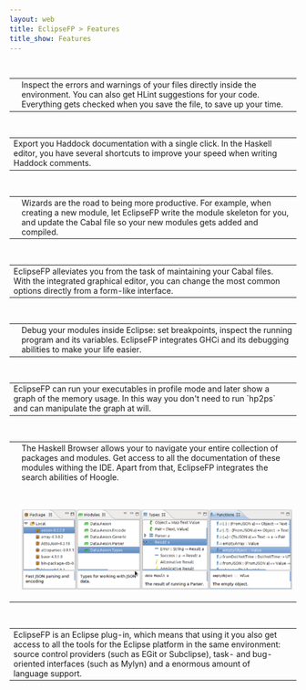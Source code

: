 ```yaml
---
layout: web
title: EclipseFP > Features
title_show: Features
---
```


<br />

<table width="800px">
<tr>
<td><img src="images/warnings.png" /></td>
<td valign="center" width="100%">Inspect the errors and warnings of your files directly inside the environment. You can also get HLint suggestions for your code. Everything gets checked when you save the file, to save up your time.</td>
</tr>
</table>
<br />

<table width="800px">
<tr>
<td valign="center" width="100%">Export you Haddock documentation with a single click. In the Haskell editor, you have several shortcuts to improve
your speed when writing Haddock comments.</td>
<td><img src="images/haddock.png" /></td>
</tr>
</table>
<br />

<table width="800px">
<tr>
<td><img src="images/wizards.png" /></td>
<td valign="center" width="100%">Wizards are the road to being more productive. For example, when creating a new module, let EclipseFP write the module
skeleton for you, and update the Cabal file so your new modules gets added and compiled.</td>
</tr>
</table>
<br />

<table width="800px">
<tr>
<td valign="center" width="100%">EclipseFP alleviates you from the task of maintaining your Cabal files. With the integrated graphical editor,
you can change the most common options directly from a form-like interface.</td>
<td><img src="images/cabal.png" /></td>
</tr>
</table>
<br />

<table width="800px">
<tr>
<td><img src="images/debug.png" /></td>
<td valign="center" width="100%">Debug your modules inside Eclipse: set breakpoints, inspect the running program and its variables. EclipseFP
integrates GHCi and its debugging abilities to make your life easier.</td>
</tr>
</table>
<br />

<table width="800px">
<tr>
<td valign="center" width="100%">EclipseFP can run your executables in profile mode and later show a graph of the memory usage. In this way
you don't need to run `hp2ps` and can manipulate the graph at will.</td>
<td><img src="images/profile.png" /></td>
</tr>
</table>
<br />

<table width="800px">
<tr>
<td><img src="images/hoogle.png" /></td>
<td valign="center" width="100%">The Haskell Browser allows your to navigate your entire collection of packages and modules. Get access to all
the documentation of these modules withing the IDE. Apart from that, EclipseFP integrates the search abilities of Hoogle.
<br /><br /><br />
<p align="right"><img src="images/browser.png" /></p></td>
</tr>
</table>
<br />

<table width="800px">
<tr>
<td valign="center" width="100%">EclipseFP is an Eclipse plug-in, which means that using it you also get access to all the tools for the
Eclipse platform in the same environment: source control providers (such as EGit or Subclipse), task- and bug-oriented interfaces (such as Mylyn)
and a enormous amount of language support.</td>
<td></td>
</tr>
</table>
